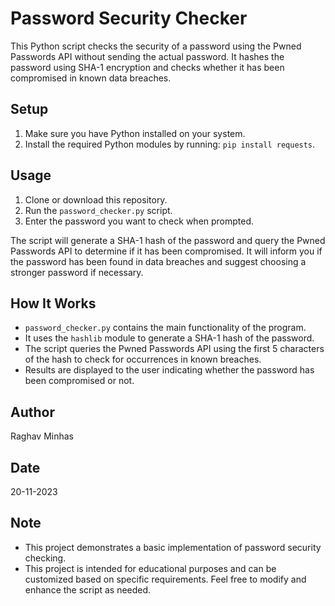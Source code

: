 # Password Security Checker

This Python script checks the security of a password using the Pwned Passwords API without sending the actual password. It hashes the password using SHA-1 encryption and checks whether it has been compromised in known data breaches.

## Setup

1. Make sure you have Python installed on your system.
2. Install the required Python modules by running: `pip install requests`.

## Usage

1. Clone or download this repository.
2. Run the `password_checker.py` script.
3. Enter the password you want to check when prompted.

The script will generate a SHA-1 hash of the password and query the Pwned Passwords API to determine if it has been compromised. It will inform you if the password has been found in data breaches and suggest choosing a stronger password if necessary.

## How It Works

- `password_checker.py` contains the main functionality of the program.
- It uses the `hashlib` module to generate a SHA-1 hash of the password.
- The script queries the Pwned Passwords API using the first 5 characters of the hash to check for occurrences in known breaches.
- Results are displayed to the user indicating whether the password has been compromised or not.

## Author

Raghav Minhas

## Date

20-11-2023

## Note
- This project demonstrates a basic implementation of password security checking.
- This project is intended for educational purposes and can be customized based on specific requirements. Feel free to modify and enhance the script as needed.




